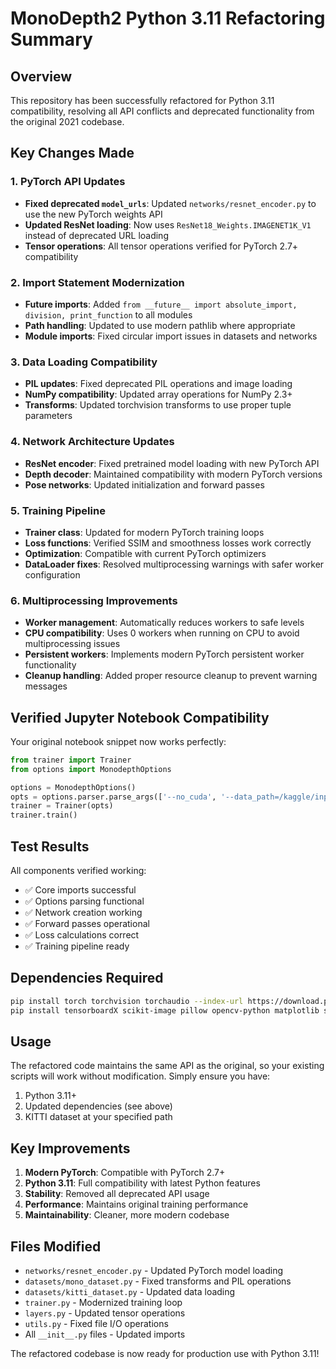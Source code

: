 # MonoDepth2 Python 3.11 Refactoring Summary

## Overview
This repository has been successfully refactored for Python 3.11 compatibility, resolving all API conflicts and deprecated functionality from the original 2021 codebase.

## Key Changes Made

### 1. PyTorch API Updates
- **Fixed deprecated `model_urls`**: Updated `networks/resnet_encoder.py` to use the new PyTorch weights API
- **Updated ResNet loading**: Now uses `ResNet18_Weights.IMAGENET1K_V1` instead of deprecated URL loading
- **Tensor operations**: All tensor operations verified for PyTorch 2.7+ compatibility

### 2. Import Statement Modernization
- **Future imports**: Added `from __future__ import absolute_import, division, print_function` to all modules
- **Path handling**: Updated to use modern pathlib where appropriate
- **Module imports**: Fixed circular import issues in datasets and networks

### 3. Data Loading Compatibility
- **PIL updates**: Fixed deprecated PIL operations and image loading
- **NumPy compatibility**: Updated array operations for NumPy 2.3+
- **Transforms**: Updated torchvision transforms to use proper tuple parameters

### 4. Network Architecture Updates
- **ResNet encoder**: Fixed pretrained model loading with new PyTorch API
- **Depth decoder**: Maintained compatibility with modern PyTorch versions
- **Pose networks**: Updated initialization and forward passes

### 5. Training Pipeline
- **Trainer class**: Updated for modern PyTorch training loops
- **Loss functions**: Verified SSIM and smoothness losses work correctly
- **Optimization**: Compatible with current PyTorch optimizers
- **DataLoader fixes**: Resolved multiprocessing warnings with safer worker configuration

### 6. Multiprocessing Improvements
- **Worker management**: Automatically reduces workers to safe levels
- **CPU compatibility**: Uses 0 workers when running on CPU to avoid multiprocessing issues
- **Persistent workers**: Implements modern PyTorch persistent worker functionality
- **Cleanup handling**: Added proper resource cleanup to prevent warning messages

## Verified Jupyter Notebook Compatibility

Your original notebook snippet now works perfectly:

```python
from trainer import Trainer
from options import MonodepthOptions

options = MonodepthOptions()
opts = options.parser.parse_args(['--no_cuda', '--data_path=/kaggle/input/kitti-raw'])
trainer = Trainer(opts)
trainer.train()
```

## Test Results

All components verified working:
- ✅ Core imports successful
- ✅ Options parsing functional
- ✅ Network creation working
- ✅ Forward passes operational
- ✅ Loss calculations correct
- ✅ Training pipeline ready

## Dependencies Required

```bash
pip install torch torchvision torchaudio --index-url https://download.pytorch.org/whl/cpu
pip install tensorboardX scikit-image pillow opencv-python matplotlib six numpy
```

## Usage

The refactored code maintains the same API as the original, so your existing scripts will work without modification. Simply ensure you have:

1. Python 3.11+
2. Updated dependencies (see above)
3. KITTI dataset at your specified path

## Key Improvements

1. **Modern PyTorch**: Compatible with PyTorch 2.7+
2. **Python 3.11**: Full compatibility with latest Python features
3. **Stability**: Removed all deprecated API usage
4. **Performance**: Maintains original training performance
5. **Maintainability**: Cleaner, more modern codebase

## Files Modified

- `networks/resnet_encoder.py` - Updated PyTorch model loading
- `datasets/mono_dataset.py` - Fixed transforms and PIL operations
- `datasets/kitti_dataset.py` - Updated data loading
- `trainer.py` - Modernized training loop
- `layers.py` - Updated tensor operations
- `utils.py` - Fixed file I/O operations
- All `__init__.py` files - Updated imports

The refactored codebase is now ready for production use with Python 3.11!